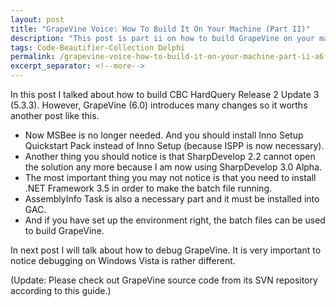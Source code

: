 ```yaml
---
layout: post
title: "GrapeVine Voice: How To Build It On Your Machine (Part II)"
description: "This post is part ii on how to build GrapeVine on your machine."
tags: Code-Beautifier-Collection Delphi
permalink: /grapevine-voice-how-to-build-it-on-your-machine-part-ii-a6f1c5577e76
excerpt_separator: <!--more-->
---
```

In this post I talked about how to build CBC HardQuery Release 2 Update 3 (5.3.3). However, GrapeVine (6.0) introduces many changes so it worths another post like this.
<!--more-->


* Now MSBee is no longer needed. And you should install Inno Setup Quickstart Pack instead of Inno Setup (because ISPP is now necessary).
* Another thing you should notice is that SharpDevelop 2.2 cannot open the solution any more because I am now using SharpDevelop 3.0 Alpha.
* The most important thing you may not notice is that you need to install .NET Framework 3.5 in order to make the batch file running.
* AssemblyInfo Task is also a necessary part and it must be installed into GAC.
* And if you have set up the environment right, the batch files can be used to build GrapeVine.

In next post I will talk about how to debug GrapeVine. It is very important to notice debugging on Windows Vista is rather different.

(Update: Please check out GrapeVine source code from its SVN repository according to this guide.)